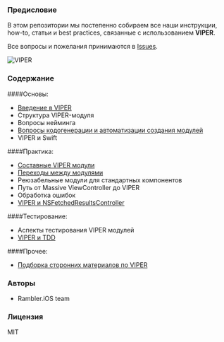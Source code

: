 ### Предисловие

В этом репозитории мы постепенно собираем все наши инструкции, how-to, статьи и best practices, связанные с использованием **VIPER**.

Все вопросы и пожелания принимаются в [Issues](https://github.com/rambler-ios/The-Book-of-VIPER/issues).

![VIPER](http://i.imgur.com/z0BTfgi.png)

### Содержание

####Основы:
- [Введение в VIPER](IntroductionToVIPER.md)
- Структура VIPER-модуля
- Вопросы нейминга
- [Вопросы кодогенерации и автоматизации создания модулей](CodeGeneration.md)
- VIPER и Swift

####Практика:
- [Составные VIPER модули](CompoundModules.md)
- [Переходы между модулями](ModuleTransitions.md)
- Реюзабельные модули для стандартных компонентов
- Путь от Massive ViewController до VIPER
- Обработка ошибок
- [VIPER и NSFetchedResultsController](FRCInVIPER.md)

####Тестирование:
- Аспекты тестирования VIPER модулей
- [VIPER и TDD](TDDVIPER.md)

####Прочее:
- [Подборка сторонних материалов по VIPER](Links.md)

### Авторы

- Rambler.iOS team

### Лицензия

MIT
